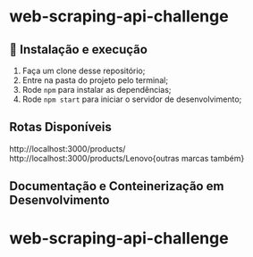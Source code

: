 # web-scraping-api-challenge

## 🚀 Instalação e execução

1. Faça um clone desse repositório;
2. Entre na pasta do projeto pelo terminal;
3. Rode `npm` para instalar as dependências;
4. Rode `npm start` para iniciar o servidor de desenvolvimento;

## Rotas Disponíveis

http://localhost:3000/products/
http://localhost:3000/products/Lenovo{outras marcas também}

## Documentação e Conteinerização em Desenvolvimento
# web-scraping-api-challenge
